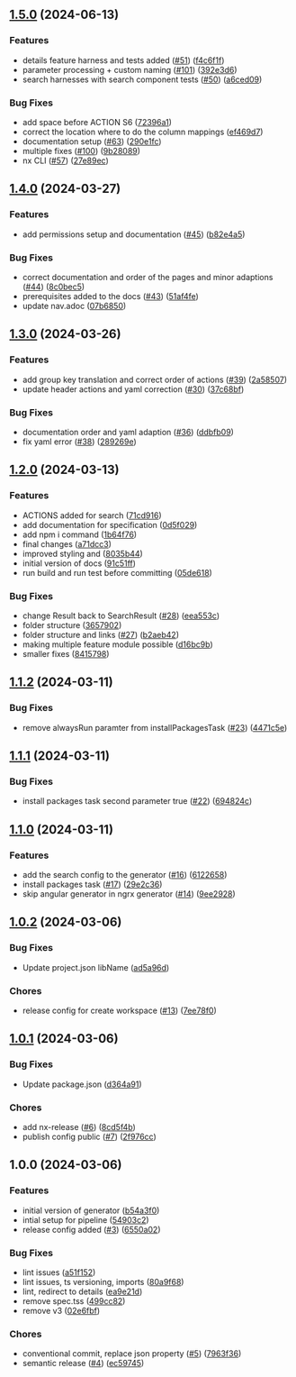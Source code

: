 ## [1.5.0](https://github.com/onecx/onecx-nx-plugins/compare/v1.4.0...v1.5.0) (2024-06-13)


### Features

* details feature harness and tests added ([#51](https://github.com/onecx/onecx-nx-plugins/issues/51)) ([f4c6f1f](https://github.com/onecx/onecx-nx-plugins/commit/f4c6f1f5d1dd47964360322af03e6c7fea14be82))
* parameter processing + custom naming ([#101](https://github.com/onecx/onecx-nx-plugins/issues/101)) ([392e3d6](https://github.com/onecx/onecx-nx-plugins/commit/392e3d6cb642155c1d5bafc6e1fd74fde33fc7ad))
* search harnesses with search component tests ([#50](https://github.com/onecx/onecx-nx-plugins/issues/50)) ([a6ced09](https://github.com/onecx/onecx-nx-plugins/commit/a6ced091ab19129b146a3b44f3bfdc30e316a895))


### Bug Fixes

* add space before ACTION S6 ([72396a1](https://github.com/onecx/onecx-nx-plugins/commit/72396a1dc7178955a76bad70c7858abe502e2ec6))
* correct the location where to do the column mappings ([ef469d7](https://github.com/onecx/onecx-nx-plugins/commit/ef469d7aa73452cbab723353a8b78bc6f24b2295))
* documentation setup ([#63](https://github.com/onecx/onecx-nx-plugins/issues/63)) ([290e1fc](https://github.com/onecx/onecx-nx-plugins/commit/290e1fc6f90c358ec44d31d15a3e85b54562c0d9))
* multiple fixes ([#100](https://github.com/onecx/onecx-nx-plugins/issues/100)) ([9b28089](https://github.com/onecx/onecx-nx-plugins/commit/9b28089a928dad78fc2503909ffc19632d21d003))
* nx CLI ([#57](https://github.com/onecx/onecx-nx-plugins/issues/57)) ([27e89ec](https://github.com/onecx/onecx-nx-plugins/commit/27e89ec3a7ece662396830e6402fe576a63aec69))

## [1.4.0](https://github.com/onecx/onecx-nx-plugins/compare/v1.3.0...v1.4.0) (2024-03-27)


### Features

* add permissions setup and documentation ([#45](https://github.com/onecx/onecx-nx-plugins/issues/45)) ([b82e4a5](https://github.com/onecx/onecx-nx-plugins/commit/b82e4a505eedfa0fbaf84de9e144c9dfd5d1a41b))


### Bug Fixes

* correct documentation and order of the pages and minor adaptions ([#44](https://github.com/onecx/onecx-nx-plugins/issues/44)) ([8c0bec5](https://github.com/onecx/onecx-nx-plugins/commit/8c0bec5bcb717e3d6c8868cc14aa2c86811a9d2c))
* prerequisites added to the docs ([#43](https://github.com/onecx/onecx-nx-plugins/issues/43)) ([51af4fe](https://github.com/onecx/onecx-nx-plugins/commit/51af4fea64af5ae401742daf89c68e03011b2cb4))
* update nav.adoc ([07b6850](https://github.com/onecx/onecx-nx-plugins/commit/07b685002d22bfa8246a19dbf4362ef840fedbde))

## [1.3.0](https://github.com/onecx/onecx-nx-plugins/compare/v1.2.0...v1.3.0) (2024-03-26)


### Features

* add group key translation and correct order of actions ([#39](https://github.com/onecx/onecx-nx-plugins/issues/39)) ([2a58507](https://github.com/onecx/onecx-nx-plugins/commit/2a58507774a2f5747de66dfd4fa44a50508945ec))
* update header actions and yaml correction ([#30](https://github.com/onecx/onecx-nx-plugins/issues/30)) ([37c68bf](https://github.com/onecx/onecx-nx-plugins/commit/37c68bfb51d69f54e9bc2c7c45660e8fedfb142e))


### Bug Fixes

* documentation order and yaml adaption ([#36](https://github.com/onecx/onecx-nx-plugins/issues/36)) ([ddbfb09](https://github.com/onecx/onecx-nx-plugins/commit/ddbfb0951cf246a9e4456b9ba217e9d199b8f9b4))
* fix yaml error ([#38](https://github.com/onecx/onecx-nx-plugins/issues/38)) ([289269e](https://github.com/onecx/onecx-nx-plugins/commit/289269ebffb17015785400422987ad765fca4416))

## [1.2.0](https://github.com/onecx/onecx-nx-plugins/compare/v1.1.2...v1.2.0) (2024-03-13)


### Features

* ACTIONS added for search ([71cd916](https://github.com/onecx/onecx-nx-plugins/commit/71cd9164d21aeafa801dce4bbf78725cd143d835))
* add documentation for specification ([0d5f029](https://github.com/onecx/onecx-nx-plugins/commit/0d5f029dc431d8a79218ee7941f95bf4e8b73f04))
* add npm i command ([1b64f76](https://github.com/onecx/onecx-nx-plugins/commit/1b64f76f5e2b350ddd446cb2adc05c92f5e02769))
* final changes ([a71dcc3](https://github.com/onecx/onecx-nx-plugins/commit/a71dcc3b4503bb564c8f57ef0c9acade11fd5a1b))
* improved styling and ([8035b44](https://github.com/onecx/onecx-nx-plugins/commit/8035b440d5cf1d558a503767ef439540ba06363e))
* initial version of docs ([91c51ff](https://github.com/onecx/onecx-nx-plugins/commit/91c51ffd9a4b466cf8002e62381b3f2620094bdd))
* run build and run test before committing ([05de618](https://github.com/onecx/onecx-nx-plugins/commit/05de6185ed937b114120acc536d9a92879f9c19a))


### Bug Fixes

* change Result back to SearchResult ([#28](https://github.com/onecx/onecx-nx-plugins/issues/28)) ([eea553c](https://github.com/onecx/onecx-nx-plugins/commit/eea553c50e2e3c85e0b4a86c87df35abfc5234ed))
* folder structure ([3657902](https://github.com/onecx/onecx-nx-plugins/commit/3657902accdeb269c452e5aa3daaf1926793a002))
* folder structure and links ([#27](https://github.com/onecx/onecx-nx-plugins/issues/27)) ([b2aeb42](https://github.com/onecx/onecx-nx-plugins/commit/b2aeb4282a71b811ebd0a3527e8c4d60050ec01f))
* making multiple feature module possible ([d16bc9b](https://github.com/onecx/onecx-nx-plugins/commit/d16bc9bf3f84c7bc568c06bd12fa032f3bec8705))
* smaller fixes ([8415798](https://github.com/onecx/onecx-nx-plugins/commit/8415798b5b8f1a4c90c893fc82a5a3a8459754fd))

## [1.1.2](https://github.com/onecx/onecx-nx-plugins/compare/v1.1.1...v1.1.2) (2024-03-11)


### Bug Fixes

* remove alwaysRun paramter from installPackagesTask ([#23](https://github.com/onecx/onecx-nx-plugins/issues/23)) ([4471c5e](https://github.com/onecx/onecx-nx-plugins/commit/4471c5e5ad62b5b36c8dad013f2069b43dee8fa2))

## [1.1.1](https://github.com/onecx/onecx-nx-plugins/compare/v1.1.0...v1.1.1) (2024-03-11)


### Bug Fixes

* install packages task second parameter true ([#22](https://github.com/onecx/onecx-nx-plugins/issues/22)) ([694824c](https://github.com/onecx/onecx-nx-plugins/commit/694824c43d78f164febefb2b28a7cbf926ab0a2f))

## [1.1.0](https://github.com/onecx/onecx-nx-plugins/compare/v1.0.2...v1.1.0) (2024-03-11)


### Features

* add the search config to the generator ([#16](https://github.com/onecx/onecx-nx-plugins/issues/16)) ([6122658](https://github.com/onecx/onecx-nx-plugins/commit/612265882aefa6fa7caac4e4900672fdd26ffad3))
* install packages task ([#17](https://github.com/onecx/onecx-nx-plugins/issues/17)) ([29e2c36](https://github.com/onecx/onecx-nx-plugins/commit/29e2c3634ab0ba662be7e92ab6a734a48b0a4852))
* skip angular generator in ngrx generator ([#14](https://github.com/onecx/onecx-nx-plugins/issues/14)) ([9ee2928](https://github.com/onecx/onecx-nx-plugins/commit/9ee2928a3c2d0cfb62365cfb9f7d6508d50edd46))

## [1.0.2](https://github.com/onecx/onecx-nx-plugins/compare/v1.0.1...v1.0.2) (2024-03-06)


### Bug Fixes

* Update project.json libName ([ad5a96d](https://github.com/onecx/onecx-nx-plugins/commit/ad5a96d5e282da6eba9869d0b8bf97d569801b7c))


### Chores

* release config for create workspace ([#13](https://github.com/onecx/onecx-nx-plugins/issues/13)) ([7ee78f0](https://github.com/onecx/onecx-nx-plugins/commit/7ee78f0dee4fa7434f4978452643048d95ae4938))

## [1.0.1](https://github.com/onecx/onecx-nx-plugins/compare/v1.0.0...v1.0.1) (2024-03-06)


### Bug Fixes

* Update package.json ([d364a91](https://github.com/onecx/onecx-nx-plugins/commit/d364a913126492569d15c32b1492a29e6fbded46))


### Chores

* add nx-release ([#6](https://github.com/onecx/onecx-nx-plugins/issues/6)) ([8cd5f4b](https://github.com/onecx/onecx-nx-plugins/commit/8cd5f4b9011cce9fce97a65813008292ae420b0c))
* publish config public ([#7](https://github.com/onecx/onecx-nx-plugins/issues/7)) ([2f976cc](https://github.com/onecx/onecx-nx-plugins/commit/2f976cc995577769dd25069fe5681bbdacfed19e))

## 1.0.0 (2024-03-06)


### Features

* initial version of generator ([b54a3f0](https://github.com/onecx/onecx-nx-plugins/commit/b54a3f05dfb2d3b42ef464c875f1bb8f9c02d8fe))
* intial setup for pipeline ([54903c2](https://github.com/onecx/onecx-nx-plugins/commit/54903c291875e877cff4f96201824923696d3c91))
* release config added ([#3](https://github.com/onecx/onecx-nx-plugins/issues/3)) ([6550a02](https://github.com/onecx/onecx-nx-plugins/commit/6550a0242e8933025540dbdd1e543b196760606e))


### Bug Fixes

* lint issues ([a51f152](https://github.com/onecx/onecx-nx-plugins/commit/a51f15216560e0226a84480cf8b641b1edd157c5))
* lint issues, ts versioning, imports ([80a9f68](https://github.com/onecx/onecx-nx-plugins/commit/80a9f68c5c78f267ced672a34862a80ce5aafd8c))
* lint, redirect to details ([ea9e21d](https://github.com/onecx/onecx-nx-plugins/commit/ea9e21d373cfcd46fc39f69b14dda72515c7ebaa))
* remove spec.tss ([499cc82](https://github.com/onecx/onecx-nx-plugins/commit/499cc820021b6a472e9071976b63d7236880e0da))
* remove v3 ([02e6fbf](https://github.com/onecx/onecx-nx-plugins/commit/02e6fbf3a95e1652c1656b0e282232f46f5b096a))


### Chores

* conventional commit, replace json property ([#5](https://github.com/onecx/onecx-nx-plugins/issues/5)) ([7963f36](https://github.com/onecx/onecx-nx-plugins/commit/7963f36c2ccc9fbeab8f69b1a03901f467d7a3c5))
* semantic release ([#4](https://github.com/onecx/onecx-nx-plugins/issues/4)) ([ec59745](https://github.com/onecx/onecx-nx-plugins/commit/ec59745c1746673e47085d4e42b41b5c2555a2ce))
